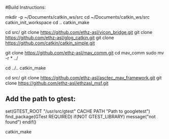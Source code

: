 #Build Instructions:

<!-- Make the Workspace as follows -->
mkdir -p ~/Documents/catkin_ws/src
cd ~/Documents/catkin_ws/src
catkin_init_workspace
cd ..
catkin_make

<!-- Clone Base Repositories in src folder -->
cd src/
git clone https://github.com/ethz-asl/vicon_bridge.git
git clone https://github.com/ethz-asl/glog_catkin.git
git clone https://github.com/catkin/catkin_simple.git

<!-- Clone the message repo and move it to the main src folder -->
git clone https://github.com/ethz-asl/mav_comm.git
cd mav_comm
sudo mv -r * ../

<!-- Make the Base Target Libraries -->
cd ../..
catkin_make

<!-- Once made, add the main framework libraries -->
cd src/
git clone https://github.com/ethz-asl/asctec_mav_framework.git
git clone https://github.com/ethz-asl/ethzasl_msf.git

<!-- goto the CMakeLists.txt of msf_timing and msf_core
	and add the path to the gtest library if it creates an error
	while compiling -->
## Add the path to gtest:
set(GTEST_ROOT "/usr/src/gtest" CACHE PATH "Path to googletest")
find_package(GTest REQUIRED)
if(NOT GTEST_LIBRARY)
   message("not found")
endif()

<!-- finally make again -->
catkin_make